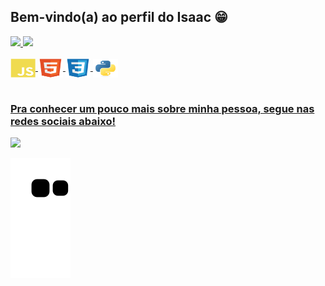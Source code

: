 ## Bem-vindo(a) ao perfil do Isaac 😁

 <div>
   <a href="https://github.com/MedeirosIsaac">
   <img height="180em" src="https://github-readme-stats.vercel.app/api?username=MedeirosIsaac&show_icons=true&theme=panda&include_all_commits=true&count_private=true"/>
   <img height="180em" src="https://github-readme-stats.vercel.app/api/top-langs/?username=MedeirosIsaac&layout=compact&langs_count=6&theme=panda"/>

</div>
<div style="display: inline_block"><br>
  <img align="center" alt="Js" height="30" width="40" src="https://raw.githubusercontent.com/devicons/devicon/master/icons/javascript/javascript-plain.svg">
  <img align="center" alt="HTML" height="30" width="40" src="https://raw.githubusercontent.com/devicons/devicon/master/icons/html5/html5-original.svg">
  <img align="center" alt="CSS" height="30" width="40" src="https://raw.githubusercontent.com/devicons/devicon/master/icons/css3/css3-original.svg">
  <img align="center" alt="PYTHON" height="30" width="40" src="https://raw.githubusercontent.com/devicons/devicon/master/icons/python/python-original.svg">
</div>
 
 <br>
 
  ### Pra conhecer um pouco mais sobre minha pessoa, segue nas redes sociais abaixo!
 
<div> 
 
  <a href="https://www.instagram.com/zc_scarlet/" target="_blank"><img src="https://img.shields.io/badge/-Instagram-%23E4405F?style=for-the-badge&logo=instagram&logoColor=white" target="_blank"></a>
 
  ![Snake animation](https://github.com/MedeirosIsaac/MedeirosIsaac/blob/output/github-contribution-grid-snake.svg)

</div>
